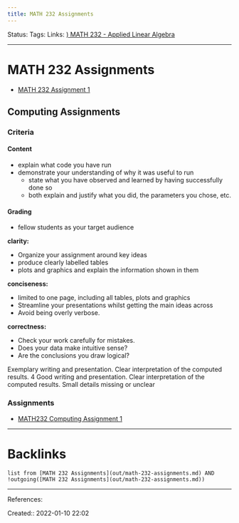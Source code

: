 ```yaml
---
title: MATH 232 Assignments
---
```

Status: 
Tags: 
Links: [) MATH 232 - Applied Linear Algebra](out/-math-232-applied-linear-algebra.md)
___
# MATH 232 Assignments
- [MATH 232 Assignment 1](out/math-232-assignment-1.md)
## Computing Assignments
### Criteria
#### Content
- explain what code you have run
- demonstrate your understanding of why it was useful to run
	- state what you have observed and learned by having successfully done so
	- both explain and justify what you did, the parameters you chose, etc.

#### Grading 
- fellow students as your target audience

**clarity:** 
- Organize your assignment around key ideas
- produce clearly labelled tables
- plots and graphics and explain the information shown in them 

**conciseness:** 
- limited to one page, including all tables, plots and graphics
- Streamline your presentations whilst getting the main ideas across
- Avoid being overly verbose. 


**correctness:** 
- Check your work carefully for mistakes. 
- Does your data make intuitive sense? 
- Are the conclusions you draw logical? 

Exemplary writing and presentation. Clear interpretation of the computed results. 
4 Good writing and presentation. Clear interpretation of the computed results. Small details missing or unclear
### Assignments
- [MATH232 Computing Assignment 1](out/math232-computing-assignment-1.md)
___
# Backlinks
```dataview
list from [MATH 232 Assignments](out/math-232-assignments.md) AND !outgoing([MATH 232 Assignments](out/math-232-assignments.md))
```
___
References:

Created:: 2022-01-10 22:02
